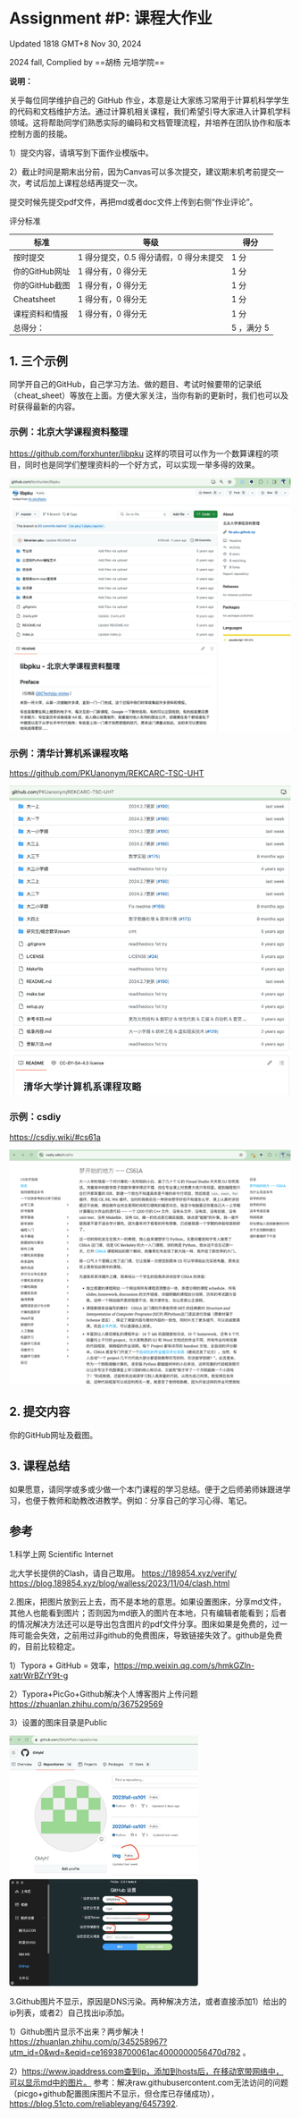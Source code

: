 # Assignment #P: 课程大作业

Updated 1818 GMT+8 Nov 30, 2024

2024 fall, Complied by ==胡杨 元培学院==



**说明：**

关乎每位同学维护自己的 GitHub 作业，本意是让大家练习常用于计算机科学学生的代码和文档维护方法。通过计算机相关课程，我们希望引导大家进入计算机学科领域。这将帮助同学们熟悉实际的编码和文档管理流程，并培养在团队协作和版本控制方面的技能。

1）提交内容，请填写到下面作业模版中。

2）截止时间是期末出分前，因为Canvas可以多次提交，建议期末机考前提交一次，考试后加上课程总结再提交一次。

提交时候先提交pdf文件，再把md或者doc文件上传到右侧“作业评论”。



评分标准

| 标准           | 等级                                   | 得分       |
| -------------- | -------------------------------------- | ---------- |
| 按时提交       | 1 得分提交，0.5 得分请假，0 得分未提交 | 1 分       |
| 你的GitHub网址 | 1 得分有，0 得分无                     | 1 分       |
| 你的GitHub截图 | 1 得分有，0 得分无                     | 1 分       |
| Cheatsheet     | 1 得分有，0 得分无                     | 1 分       |
| 课程资料和情报 | 1 得分有，0 得分无                     | 1 分       |
| 总得分：       |                                        | 5 ，满分 5 |





## 1. 三个示例

同学开自己的GitHub，自己学习方法、做的题目、考试时候要带的记录纸（cheat_sheet）等放在上面。方便大家关注，当你有新的更新时，我们也可以及时获得最新的内容。

### 示例：北京大学课程资料整理

https://github.com/forxhunter/libpku 这样的项目可以作为一个数算课程的项目，同时也是同学们整理资料的一个好方式，可以实现一举多得的效果。



![image-20240219114316139](https://raw.githubusercontent.com/GMyhf/img/main/img/image-20240219114316139.png)



### 示例：清华计算机系课程攻略

https://github.com/PKUanonym/REKCARC-TSC-UHT

![image-20240219114436829](https://raw.githubusercontent.com/GMyhf/img/main/img/image-20240219114436829.png)



### 示例：csdiy

https://csdiy.wiki/#cs61a

![image-20241130180228986](https://raw.githubusercontent.com/GMyhf/img/main/img/202411301802111.png)



## 2. 提交内容

你的GitHub网址及截图。



## 3. 课程总结

如果愿意，请同学或多或少做一个本门课程的学习总结。便于之后师弟师妹跟进学习，也便于教师和助教改进教学。例如：分享自己的学习心得、笔记。



## 参考

1.科学上网 Scientific Internet

北大学长提供的Clash，请自己取用。
https://189854.xyz/verify/
https://blog.189854.xyz/blog/walless/2023/11/04/clash.html



2.图床，把图片放到云上去，而不是本地的意思。如果设置图床，分享md文件，其他人也能看到图片；否则因为md嵌入的图片在本地，只有编辑者能看到；后者的情况解决方法还可以是导出包含图片的pdf文件分享。图床如果是免费的，过一阵可能会失效，之前用过非github的免费图床，导致链接失效了。github是免费的，目前比较稳定。

1）Typora + GitHub = 效率，https://mp.weixin.qq.com/s/hmkGZln-xatrWrBZrY9t-g

2）Typora+PicGo+Github解决个人博客图片上传问题 https://zhuanlan.zhihu.com/p/367529569

3）设置的图床目录是Public

<img src="https://raw.githubusercontent.com/GMyhf/img/main/img/image-20240228102834113.png" alt="image-20240228102834113" style="zoom:33%;" />



<img src="https://raw.githubusercontent.com/GMyhf/img/main/img/image-20240228102902018.png" alt="image-20240228102902018" style="zoom:33%;" />





3.Github图片不显示，原因是DNS污染。两种解决方法，或者直接添加1）给出的ip列表，或者2）自己找出ip添加。

1）Github图片显示不出来？两步解决！ https://zhuanlan.zhihu.com/p/345258967?utm_id=0&wd=&eqid=ce16938700061ac4000000056470d782 。

2）https://www.ipaddress.com查到ip，添加到hosts后，在移动宽带网络中，可以显示md中的图片。 参考：解决raw.githubusercontent.com无法访问的问题（picgo+github配置图床图片不显示，但仓库已存储成功），https://blog.51cto.com/reliableyang/6457392.  



